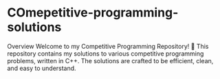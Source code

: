 # COmepetitive-programming-solutions
Overview
Welcome to my Competitive Programming Repository! 🎯
This repository contains my solutions to various competitive programming problems, written in C++. The solutions are crafted to be efficient, clean, and easy to understand.
